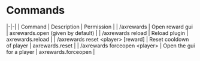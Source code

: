 # Commands

|-|-|
| Command | Description | Permission |
| /axrewards | Open reward gui | axrewards.open (given by default) |
| /axrewards reload | Reload plugin | axrewards.reload |
| /axrewards reset \<player> [reward] | Reset cooldown of player | axrewards.reset |
| /axrewards forceopen \<player> | Open the gui for a player | axrewards.forceopen |